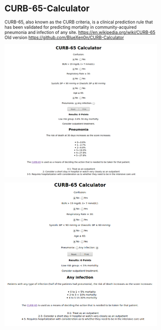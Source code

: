 # CURB-65-Calculator
CURB-65, also known as the CURB criteria, is a clinical prediction rule that has been validated for predicting mortality in community-acquired pneumonia and infection of any site. https://en.wikipedia.org/wiki/CURB-65
Old version https://github.com/BlueXen0n/CURB-Calculator

![alt text](https://github.com/BlueXen0n/CURB-65-Calculator/blob/master/CURB-65-Calculator-Pneumonia.png?raw=true)


![alt text](https://github.com/BlueXen0n/CURB-65-Calculator/blob/master/CURB-65-Calculator-AnyInfections.png?raw=true)
